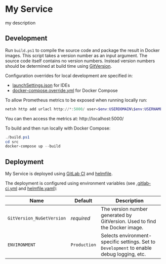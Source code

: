 # My Service

my description

## Development

Run `build.ps1` to compile the source code and package the result in Docker images. This script takes a version number as an input argument. The source code itself contains no version numbers. Instead version numbers should be determined at build time using [GitVersion](http://gitversion.readthedocs.io/).

Configuration overrides for local development are specified in:
- [launchSettings.json](src/Service/Properties/launchSettings.json) for IDEs
- [docker-compose.override.yml](src/docker-compose.override.yml) for Docker Compose

To allow Prometheus metrics to be exposed when running locally run:
```powershell
netsh http add urlacl http://*:5000/ user=$env:USERDOMAIN\$env:USERNAME
```
You can then access the metrics at: http://localhost:5000/

To build and then run locally with Docker Compose:
```powershell
./build.ps1
cd src
docker-compose up --build
```

## Deployment

My Service is deployed using [GitLab CI](https://docs.gitlab.com/ee/ci/) and [helmfile](https://github.com/roboll/helmfile).

The deployment is configured using environment variables (see [.gitlab-ci.yml](.gitlab-ci.yml) and [helmfile.yaml](helmfile.yaml)):

| Name                      | Default      | Description                                                                               |
|---------------------------|--------------|-------------------------------------------------------------------------------------------|
| `GitVersion_NuGetVersion` | *required*   | The version number generated by GitVersion. Used to find the Docker image.                |
| `ENVIRONMENT`             | `Production` | Selects environment-specific settings. Set to `Development` to enable debug logging, etc. |
